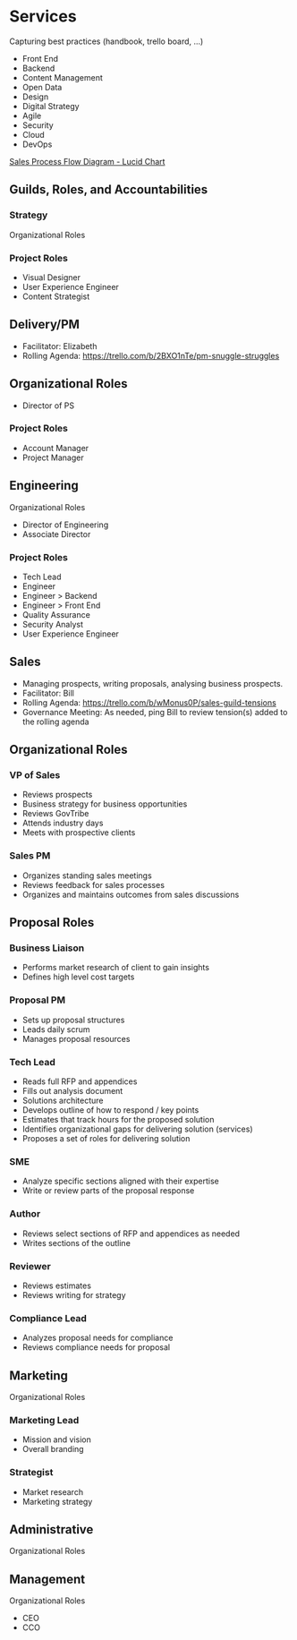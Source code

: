 # Services
Capturing best practices (handbook, trello board, …)
* Front End
* Backend
* Content Management
* Open Data
* Design
* Digital Strategy
* Agile
* Security
* Cloud
* DevOps

[Sales Process Flow Diagram - Lucid Chart](https://www.lucidchart.com/documents/edit/06f806cb-a2ab-4c24-a85d-4d7b95777dfa#)

## Guilds, Roles, and Accountabilities
### Strategy
Organizational Roles

### Project Roles
* Visual Designer
* User Experience Engineer
* Content Strategist

## Delivery/PM
* Facilitator: Elizabeth
* Rolling Agenda: <https://trello.com/b/2BXO1nTe/pm-snuggle-struggles>

## Organizational Roles
* Director of PS

### Project Roles
* Account Manager
* Project Manager

## Engineering
Organizational Roles
* Director of Engineering
* Associate Director

### Project Roles
* Tech Lead
* Engineer
* Engineer > Backend
* Engineer > Front End
* Quality Assurance
* Security Analyst
* User Experience Engineer

## Sales
* Managing prospects, writing proposals, analysing business prospects.
* Facilitator: Bill
* Rolling Agenda: <https://trello.com/b/wMonus0P/sales-guild-tensions>
* Governance Meeting: As needed, ping Bill to review tension(s) added to the rolling agenda

## Organizational Roles
### VP of Sales
* Reviews prospects
* Business strategy for business opportunities
* Reviews GovTribe
* Attends industry days
* Meets with prospective clients

### Sales PM
* Organizes standing sales meetings
* Reviews feedback for sales processes
* Organizes and maintains outcomes from sales discussions

## Proposal Roles
### Business Liaison
* Performs market research of client to gain insights
* Defines high level cost targets

### Proposal PM
* Sets up proposal structures
* Leads daily scrum
* Manages proposal resources

### Tech Lead
* Reads full RFP and appendices
* Fills out analysis document
* Solutions architecture
* Develops outline of how to respond / key points
* Estimates that track hours for the proposed solution
* Identifies organizational gaps for delivering solution (services)
* Proposes a set of roles for delivering solution

### SME
* Analyze specific sections aligned with their expertise
* Write or review parts of the proposal response

### Author
* Reviews select sections of RFP and appendices as needed
* Writes sections of the outline

### Reviewer
* Reviews estimates
* Reviews writing for strategy

### Compliance Lead
* Analyzes proposal needs for compliance
* Reviews compliance needs for proposal

## Marketing
Organizational Roles

### Marketing Lead
* Mission and vision
* Overall branding

### Strategist
* Market research
* Marketing strategy

## Administrative
Organizational Roles

## Management
Organizational Roles
* CEO
* CCO

